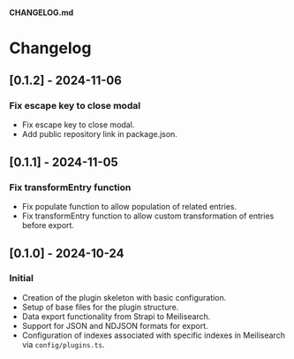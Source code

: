 #### CHANGELOG.md

# Changelog

## [0.1.2] - 2024-11-06
### Fix escape key to close modal
- Fix escape key to close modal.
- Add public repository link in package.json.
## [0.1.1] - 2024-11-05
### Fix transformEntry function
- Fix populate function to allow population of related entries.
- Fix transformEntry function to allow custom transformation of entries before export.

## [0.1.0] - 2024-10-24
### Initial
- Creation of the plugin skeleton with basic configuration.
- Setup of base files for the plugin structure.
- Data export functionality from Strapi to Meilisearch.
- Support for JSON and NDJSON formats for export.
- Configuration of indexes associated with specific indexes in Meilisearch via `config/plugins.ts`.
